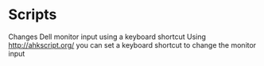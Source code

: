 # Scripts
Changes Dell monitor input using a keyboard shortcut
Using http://ahkscript.org/ you can set a keyboard shortcut to change the monitor input
